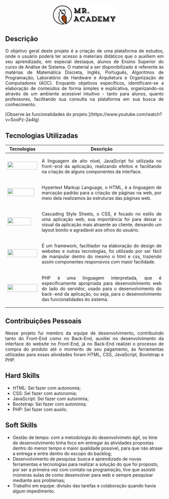 <p align="center">
  <img src="https://github.com/pedrowil12/TG-Portfolio/blob/main/docs/img/mrAcademy.png" width="200px; alig" alt="Foto Perfil"/>
<p>

<h2>Descrição</h2>
<p align="justify">
O objetivo geral deste projeto é a criação de uma plataforma de estudos, onde o usuário poderá ter acesso à materiais didáticos que o auxiliem em seu aprendizado, em especial destaque, alunos de Ensino Superior do curso de Análise de Sistema. O material a ser disponibilizado é referente às matérias de Matemática Discreta, Inglês, Português, Algoritmos de Programação, Laboratório de Hardware e Arquitetura e Organização de Computadores (AOC). 
Enquanto objetivos específicos, identificam-se a elaboração de conteúdos de forma simples e explicativa, organizando-os através de um ambiente acessível intuitivo - tanto para alunos, quanto professores, facilitando sua consulta na plataforma em sua busca de conhecimento.
</p>
[Observe às funcionalidades do projeto.](https://www.youtube.com/watch?v=SooPz-2a4lg)


## **Tecnologias Utilizadas**
Tecnologias | Descrição
----------|---------
<img src="https://img.shields.io/badge/JavaScript-F7DF1E?style=for-the-badge&logo=javascript&logoColor=black" width = "95px" height="25px"> | <p align = "justify">A linguagem de alto nível, JavaScript foi utilizada no front-end da aplicação, realizando efeitos e facilitando na criação de alguns componentes da interface.</p>
<img src="https://img.shields.io/badge/HTML5-E34F26?style=for-the-badge&logo=html5&logoColor=white" width = "85px" height="25px"> | <p align = "justify">Hypertext Markup Language, o HTML, é a linguagem de marcação padrão para a criação de páginas na web, por meio dela realizamos às estruturas das páginas web.</p>
<img src="https://img.shields.io/badge/CSS3-1572B6?style=for-the-badge&logo=css3&logoColor=white" width = "75px" height="25px"> | <p align = "justify">Cascading Style Sheets, o CSS, é focado no estilo de uma aplicação web, sua importância foi para deixar o visual da aplicação mais atraente ao cliente, deixando um layout bonito e agradável aos olhos do usuário.</p>
<img src="https://img.shields.io/badge/Bootstrap-563D7C?style=for-the-badge&logo=bootstrap&logoColor=white" width = "95px" height="25px"> | <p align = "justify">É um framework, facilitador na elaboração do design de websites e outras tecnologias, foi utilizado por ser fácil de manipular dentro do mesmo o html e css, trazendo assim componentes responsivos com maior facilidade.</p>
<img src="https://img.shields.io/badge/PHP-777BB4?style=for-the-badge&logo=php&logoColor=white" width = "95px" height="25px"> | <p align = "justify">PHP é uma linguagem interpretada, que é especificamente apropriada para desenvolvimento web do lado do servidor, usado para o desenvolvimento do back-end da aplicação, ou seja, para o desenvolvimento das funcionalidades do sistema.</p>


## **Contribuições Pessoais**
<p align="justify">
Nesse projeto fui membro da equipe de desenvolvimento, contribuindo tanto do Front-End como no Back-End, auxiliei no desenvolvimento da interface do website no Front-End, já no Back-End realizei o processo de compra do produto até o momento de seu pagamento, às ferramentas utilizadas para essas atividades foram HTML, CSS, JavaScript, Bootstrap e PHP.
</p>

## **Hard Skills**
* HTML: Sei fazer com autonomia;
* CSS: Sei fazer com autonomia;
* JavaScript: Sei fazer com autonimia;
* Bootstrap: Sei fazer com autonimia;
* PHP: Sei fazer com auxilo.

## **Soft Skills**
* Gestão de tempo: com a metodologia do desenvolvimeto ágil, os time de desenvolvimento tinha foco em entregar às atividades propostas dentro do menor tempo e maior qualidade possível, para que não atrase a entrega e entre dentro do escopo do backlog;
* Desenvolvimento de pesquisa: busca e aprendizado de novas ferramentas e tecnologias para realizar a solução do que foi proposto, por ser a primeira vez com contato na programação, tive que assistir inúmeras aulas de como desenvolver para web e sempre pesquisar mediante aos problemas;
* Trabalho em equipe: divisão das tarefas e colaboração quando havia algum impedimento.
